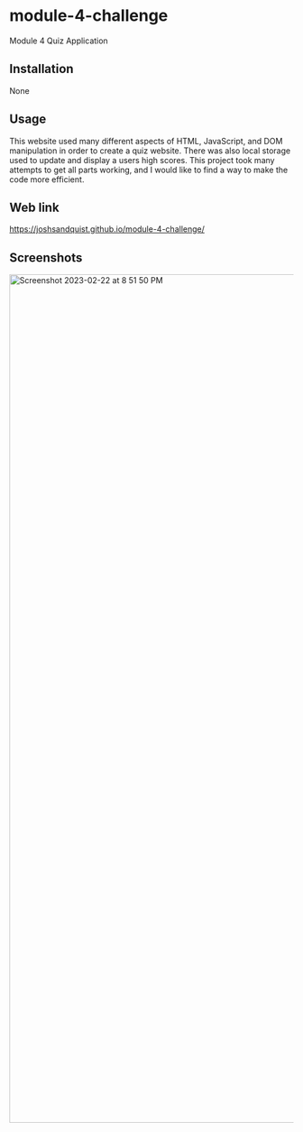 # module-4-challenge
Module 4 Quiz Application

## Installation

None

## Usage
This website used many different aspects of HTML, JavaScript, and DOM manipulation in order to create a quiz website.
There was also local storage used to update and display a users high scores. 
This project took many attempts to get all parts working, and I would like to find a way to make the code more efficient.

## Web link

https://joshsandquist.github.io/module-4-challenge/


## Screenshots
<img width="1505" alt="Screenshot 2023-02-22 at 8 51 50 PM" src="https://user-images.githubusercontent.com/104536533/220818090-c8b2c5d0-acb2-458e-9e5c-808c52a7e336.png">
